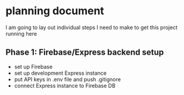 # planning document

I am going to lay out individual steps I need to make to get this project running here

## Phase 1: Firebase/Express backend setup

- set up Firebase 
- set up development Express instance
- put API keys in .env file and push .gitignore
- connect Express instance to Firebase DB
